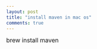 ```yaml
---
layout: post
title: "install maven in mac os"
comments: true
---
```

<p><span style="font-size: medium;">brew install maven</span></p>

